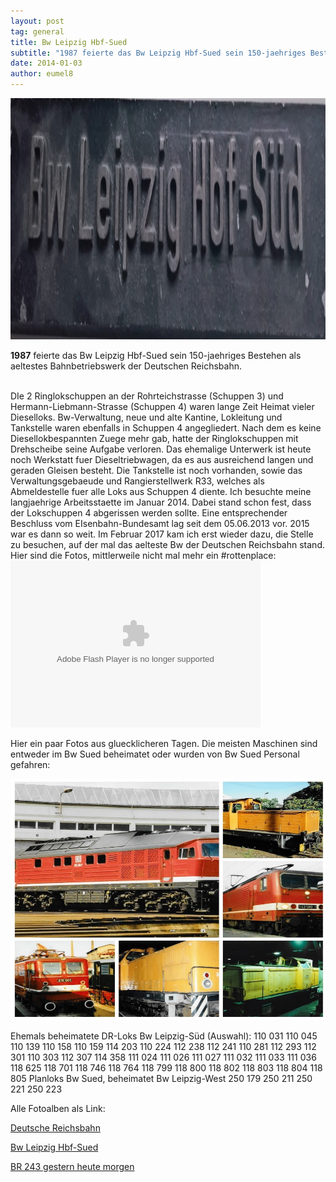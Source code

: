```yaml
---
layout: post
tag: general
title: Bw Leipzig Hbf-Sued
subtitle: "1987 feierte das Bw Leipzig Hbf-Sued sein 150-jaehriges Bestehen als aeltestes Bahnbetriebswerk der Deutschen Reichsbahn."
date: 2014-01-03
author: eumel8
---
```


<img src="/images/quick-uploads/p390/wp_20170127_08_29_29_rich_2_.jpg" width="585" height="386"/>

<strong>1987</strong> feierte das Bw Leipzig Hbf-Sued sein 150-jaehriges Bestehen als aeltestes Bahnbetriebswerk der Deutschen Reichsbahn. 

<br/>
DIe 2 Ringlokschuppen an der Rohrteichstrasse (Schuppen 3) und Hermann-Liebmann-Strasse (Schuppen 4) waren lange Zeit Heimat vieler Dieselloks. Bw-Verwaltung, neue und alte Kantine, Lokleitung und Tankstelle waren ebenfalls in Schuppen 4 angegliedert. Nach dem es keine Diesellokbespannten Zuege mehr gab, hatte der Ringlokschuppen mit Drehscheibe seine Aufgabe verloren. Das ehemalige Unterwerk ist heute noch Werkstatt fuer Dieseltriebwagen, da es aus ausreichend langen und geraden Gleisen besteht. Die Tankstelle ist noch vorhanden, sowie das Verwaltungsgebaeude und Rangierstellwerk R33, welches als Abmeldestelle fuer alle Loks aus Schuppen 4 diente. 
Ich besuchte meine langjaehrige Arbeitsstaette im Januar 2014. Dabei stand schon fest, dass der Lokschuppen 4 abgerissen werden sollte. Eine entsprechender Beschluss vom EIsenbahn-Bundesamt lag seit dem 05.06.2013 vor. 2015 war es dann so weit. Im Februar 2017 kam ich erst wieder dazu, die Stelle zu besuchen, auf der mal das aelteste Bw der Deutschen Reichsbahn stand. Hier sind die Fotos, mittlerweile nicht mal mehr ein #rottenplace:


<embed type="application/x-shockwave-flash" src="https://static.googleusercontent.com/external_content/picasaweb.googleusercontent.com/slideshow.swf" width="400" height="267" flashvars="host=picasaweb.google.com&amp;hl=en_US&amp;feat=flashalbum&amp;RGB=0x000000&amp;feed=https%3A%2F%2Fpicasaweb.google.com%2Fdata%2Ffeed%2Fapi%2Fuser%2F110852168276064448839%2Falbumid%2F5964651236550248545%3Falt%3Drss%26kind%3Dphoto%26authkey%3DGv1sRgCP_Ki9DDq62_xAE%26hl%3Den_US" pluginspage="http://www.macromedia.com/go/getflashplayer" />

Hier ein paar Fotos aus gluecklicheren Tagen. Die meisten Maschinen sind entweder im Bw Sued beheimatet oder wurden von Bw Sued Personal gefahren:

<img src="/images/quick-uploads/p390/suedloks.jpg" width="585" height="386"/>

Ehemals beheimatete DR-Loks Bw Leipzig-Süd (Auswahl):
110 031
110 045
110 139
110 158
110 159
114 203
110 224
112 238
112 241
110 281
112 293
112 301
110 303
112 307
114 358
111 024
111 026
111 027
111 032
111 033
111 036
118 625
118 701
118 746
118 764
118 799
118 800
118 802
118 803
118 804
118 805
Planloks Bw Sued, beheimatet Bw Leipzig-West
250 179 
250 211
250 221
250 223

Alle Fotoalben als Link:

<a href="https://goo.gl/photos/jt1By4asqCTQjpJc6" target=_blank>Deutsche Reichsbahn</a>

<a href="https://goo.gl/photos/iyF5NkkwbKiZ4jhR9" target=_blank>Bw Leipzig Hbf-Sued</a>

<a href="https://goo.gl/photos/jtk7yMUnYaJEKfeo8" target=_blank>BR 243 gestern heute morgen<a></a></a>

